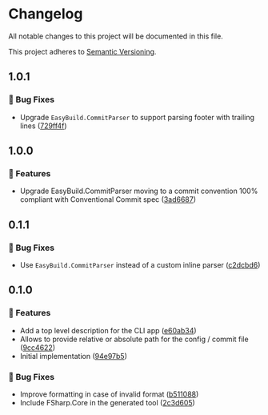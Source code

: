 # Changelog

All notable changes to this project will be documented in this file.

This project adheres to [Semantic Versioning](https://semver.org/spec/v2.0.0.html).

<!-- EasyBuild: START -->
<!-- last_commit_released: a6da045c5ab32b480be57d72159bfd6e9a220ee0 -->
<!-- EasyBuild: END -->

## 1.0.1

### 🐞 Bug Fixes

- Upgrade `EasyBuild.CommitParser` to support parsing footer with trailing lines ([729ff4f](https://github.com/easybuild-org/EasyBuild.CommitLinter/commit/729ff4f0cef9e338b31551ca1327ec3c631b9643))

## 1.0.0

### 🚀 Features

- Upgrade EasyBuild.CommitParser moving to a commit convention 100% compliant with Conventional Commit spec ([3ad6687](https://github.com/easybuild-org/EasyBuild.CommitLinter/commit/3ad66877d2bab41ed429cbf801a75f75cb386e18))

## 0.1.1

### 🐞 Bug Fixes

- Use `EasyBuild.CommitParser` instead of a custom inline parser ([c2dcbd6](https://github.com/easybuild-org/EasyBuild.CommitLinter/commit/c2dcbd693a9f079361f88ea877db4b754376c3e4))

## 0.1.0

### 🚀 Features

- Add a top level description for the CLI app ([e60ab34](https://github.com/easybuild-org/EasyBuild.CommitLinter/commit/e60ab349637d7bc602542b5f378d465e93423960))
- Allows to provide relative or absolute path for the config / commit file ([9cc4622](https://github.com/easybuild-org/EasyBuild.CommitLinter/commit/9cc46228b09823ff4a7d0f43d2b649910bb599b2))
- Initial implementation ([94e97b5](https://github.com/easybuild-org/EasyBuild.CommitLinter/commit/94e97b5b06bc351d9419235df3e4af13cb45f121))
### 🐞 Bug Fixes

- Improve formatting in case of invalid format ([b511088](https://github.com/easybuild-org/EasyBuild.CommitLinter/commit/b5110881d905234aef41b12c96efd307909f99dc))
- Include FSharp.Core in the generated tool ([2c3d605](https://github.com/easybuild-org/EasyBuild.CommitLinter/commit/2c3d605e12e2bced3a01333fc14513f135e05d5a))
